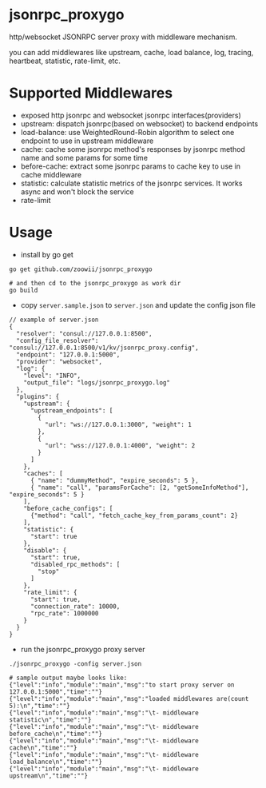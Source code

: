 jsonrpc_proxygo
===================

http/websocket JSONRPC server proxy with middleware mechanism.

you can add middlewares like upstream, cache, load balance, log, tracing, heartbeat, statistic, rate-limit, etc.

# Supported Middlewares

* exposed http jsonrpc and websocket jsonrpc interfaces(providers)
* upstream: dispatch jsonrpc(based on websocket) to backend endpoints
* load-balance: use WeightedRound-Robin algorithm to select one endpoint to use in upstream middleware
* cache: cache some jsonrpc method's responses by jsonrpc method name and some params for some time
* before-cache: extract some jsonrpc params to cache key to use in cache middleware
* statistic: calculate statistic metrics of the jsonrpc services. It works async and won't block the service
* rate-limit

# Usage

* install by go get
```
go get github.com/zoowii/jsonrpc_proxygo

# and then cd to the jsonrpc_proxygo as work dir
go build
```

* copy `server.sample.json` to `server.json` and update the config json file

```
// example of server.json
{
  "resolver": "consul://127.0.0.1:8500",
  "config_file_resolver": "consul://127.0.0.1:8500/v1/kv/jsonrpc_proxy.config",
  "endpoint": "127.0.0.1:5000",
  "provider": "websocket",
  "log": {
    "level": "INFO",
    "output_file": "logs/jsonrpc_proxygo.log"
  },
  "plugins": {
    "upstream": {
      "upstream_endpoints": [
        {
          "url": "ws://127.0.0.1:3000", "weight": 1
        },
        {
          "url": "wss://127.0.0.1:4000", "weight": 2
        }
      ]
    },
    "caches": [
      { "name": "dummyMethod", "expire_seconds": 5 },
      { "name": "call", "paramsForCache": [2, "getSomeInfoMethod"],  "expire_seconds": 5 }
    ],
    "before_cache_configs": [
      {"method": "call", "fetch_cache_key_from_params_count": 2}
    ],
    "statistic": {
      "start": true
    },
    "disable": {
      "start": true,
      "disabled_rpc_methods": [
        "stop"
      ]
    },
    "rate_limit": {
      "start": true,
      "connection_rate": 10000,
      "rpc_rate": 1000000
    }
  }
}

```

* run the jsonrpc_proxygo proxy server

```
./jsonrpc_proxygo -config server.json

# sample output maybe looks like:
{"level":"info","module":"main","msg":"to start proxy server on 127.0.0.1:5000","time":""}
{"level":"info","module":"main","msg":"loaded middlewares are(count 5):\n","time":""}
{"level":"info","module":"main","msg":"\t- middleware statistic\n","time":""}
{"level":"info","module":"main","msg":"\t- middleware before_cache\n","time":""}
{"level":"info","module":"main","msg":"\t- middleware cache\n","time":""}
{"level":"info","module":"main","msg":"\t- middleware load_balance\n","time":""}
{"level":"info","module":"main","msg":"\t- middleware upstream\n","time":""}

```